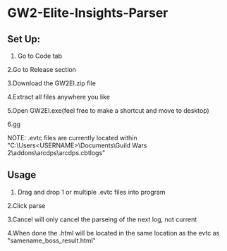 # GW2-Elite-Insights-Parser
## Set Up:

1. Go to Code tab

2.Go to Release section

3.Download the GW2EI.zip file

4.Extract all files anywhere you like

5.Open GW2EI.exe(feel free to make a shortcut and move to desktop)

6.gg

NOTE: .evtc files are currently located within "C:\Users\<USERNAME>\Documents\Guild Wars 2\addons\arcdps\arcdps.cbtlogs"
## Usage

1. Drag and drop 1 or multiple .evtc files into program

2.Click parse

3.Cancel will only cancel the parseing of the next log, not current

4.When done the .html will be located in the same location as the evtc as "samename_boss_result.html"



